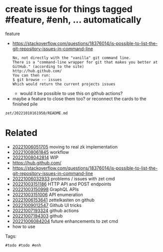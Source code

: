 # create issue for things tagged #feature, #enh, ... automatically

feature

- https://stackoverflow.com/questions/18376014/is-possible-to-list-the-git-repository-issues-in-command-line
  ```
  No, not directly with the "vanilla" git command line.
  There is a "command-line wrapper for git that makes you better at GitHub." (according to the site)
  http://hub.github.com/
  You can then run:
  $ git browse -- issues
  Which would return the current projects issues
  ```
  - would it be possible to use this on github actions?
- maybe a feature to close them too? or reconnect the cards to the finished pile

` zet/20221010161950/README.md `

# Related

- [20221006051705](/zet/20221006051705/README.md) moving to real zk implementation
- [20221008061845](/zet/20221008061845/README.md) workflow
- [20221008042814](/zet/20221008042814/README.md) WIP
- https://hub.github.com/
- https://stackoverflow.com/questions/18376014/is-possible-to-list-the-git-repository-issues-in-command-line
- [20221006032933](/zet/20221006032933/README.md) problems / issues with zet cmd
- [20221003151186](/zet/20221003151186/README.md) HTTP API and POST endpoints
- [20221003150998](/zet/20221003150998/README.md) GraphQL APIs
- [20221003151006](/zet/20221003151006/README.md) API enumeration
- [20221006153641](/zet/20221006153641/README.md) zettelkasten on github
- [20221009012547](/zet/20221009012547/README.md) Github UI tricks
- [20221007193324](/zet/20221007193324/README.md) github actions
- [20221007194303](/zet/20221007194303/README.md) github
- [20221006084204](/zet/20221006084204/README.md) future enhancements to zet cmd
- how to use

Tags:

    #todo #todo #enh
